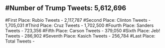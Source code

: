 #Number of Trump Tweets: 5,612,696
---
#First Place: Rubio Tweets - 2,117,787
#Second Place: Clinton Tweets - 1,705,031
#Third Place: Cruz Tweets - 1,702,500
#Fourth Place: Sanders Tweets - 723,356
#Fifth Place: Carson Tweets - 379,050
#Sixth Place: Jeb! Tweets - 286,902
#Seventh Place: Kasich Tweets - 256,784
#Last Place: Total Tweets -  

